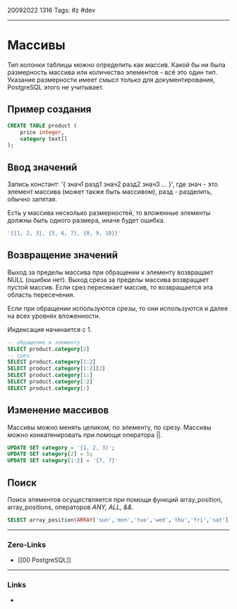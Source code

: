 20092022 1316
Tags: #z #dev

---
# Массивы

Тип колонки таблицы можно определить как массив. Какой бы ни была размерность массива или количество элементов - всё это один тип. Указание размерности имеет смысл только для документирования, PostgreSQL этого не учитывает.

## Пример создания

```sql
CREATE TABLE product (
    price integer,
    category text[]
);
```

## Ввод значений

Запись констант: '{ знач1 разд1 знач2 разд2 знач3 ... }', где знач - это элемент массива (может также быть массивом), разд - разделить, обычно запятая.

Есть у массива несколько размерностей, то вложенные элементы должны быть одного размера, иначе будет ошибка.

```sql
'{{1, 2, 3}, {5, 6, 7}, {8, 9, 10}}'
```

## Возвращение значений

Выход за пределы массива при обращении к элементу возвращает NULL (ошибки нет). Выход среза за пределы массива возвращает пустой массив. Если срез пересекает массив, то возвращается эта область пересечения. 

Если при обращении используются срезы, то они используются и далее на всех уровнях вложенности.

Индексация начинается с 1.

```sql
-- обращение к элементу
SELECT product.category[2]
-- срез
SELECT product.category[1:2]
SELECT product.category[1:2][2]
SELECT product.category[1:]
SELECT product.category[:2]
SELECT product.category[:]
```

## Изменение массивов

Массивы можно менять целиком, по элементу, по срезу. Массивы можно конкатенировать при помощи оператора ||.

```sql
UPDATE SET category = '{1, 2, 3}';
UPDATE SET category[2] = 5;
UPDATE SET category[1:2] = '{7, 7}'
```

## Поиск

Поиск элементов осуществляется при помощи функций array_position, array_positions, операторов *ANY, ALL, &&*.

```sql
SELECT array_position(ARRAY['sun','mon','tue','wed','thu','fri','sat'], 'mon');
```

---
### Zero-Links
- [[00 PostgreSQL]]

---
### Links
- 
